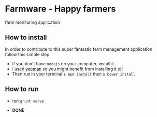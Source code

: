 # Farmware - Happy farmers
farm monitoring application

## How to install

In order to contribute to this super fantastic farm management application follow this simple step: 

* If you don't have `nodejs` on your computer, install it.
* I used [yeoman](http://yeoman.io/learning/index.html) so you might benefit from installing it to!
* Then run in your terminal `$ npm install` then `$ bower install`

## How to run 

* run `grunt serve`

* **DONE**

